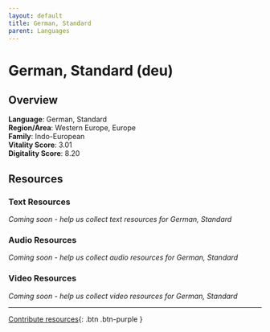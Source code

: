 ```yaml
---
layout: default
title: German, Standard
parent: Languages
---
```


# German, Standard (deu)

## Overview

**Language**: German, Standard  
**Region/Area**: Western Europe, Europe  
**Family**: Indo-European  
**Vitality Score**: 3.01  
**Digitality Score**: 8.20  

## Resources

### Text Resources
*Coming soon - help us collect text resources for German, Standard*

### Audio Resources
*Coming soon - help us collect audio resources for German, Standard*

### Video Resources
*Coming soon - help us collect video resources for German, Standard*

---

[Contribute resources](https://fairtrain.github.io/){: .btn .btn-purple }
